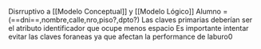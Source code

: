 Disrruptivo a [[Modelo Conceptual]] y [[Modelo Lógico]] 
Alumno =(==dni==,nombre,calle,nro,piso?,dpto?)
Las claves primarias deberían ser el atributo identificador que ocupe menos espacio
Es importante intentar evitar las claves foraneas ya que afectan la performance de laburo0